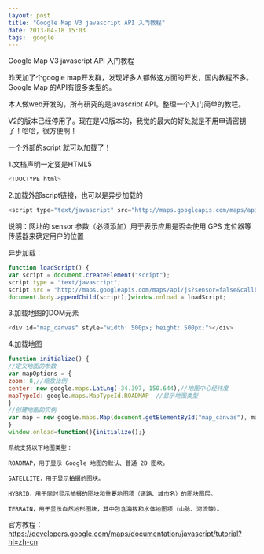 ```yaml
---
layout: post
title: "Google Map V3 javascript API 入门教程"
date: 2013-04-18 15:03
tags:  google
---
```

 Google Map V3 javascript API 入门教程
   
   昨天加了个google map开发群，发现好多人都做这方面的开发，国内教程不多。Google Map 的API有很多类型的。
   
   本人做web开发的，所有研究的是javascript API。整理一个入门简单的教程。
   
   V2的版本已经停用了。现在是V3版本的，我觉的最大的好处就是不用申请密钥了！哈哈，很方便啊！
   
   一个外部的script 就可以加载了！
   
   <!-- more -->
   
   1.文档声明一定要是HTML5
   ```javascript
   <!DOCTYPE html>
   ```
   
   2.加载外部script链接，也可以是异步加载的
   ```javascript
   <script type="text/javascript" src="http://maps.googleapis.com/maps/api/js?sensor=false"></script>
   ```
   
   说明：网址的 sensor 参数（必须添加）用于表示应用是否会使用 GPS 定位器等传感器来确定用户的位置
   
   异步加载：
   ```javascript
   function loadScript() {
   var script = document.createElement("script");
   script.type = "text/javascript";
   script.src = "http://maps.googleapis.com/maps/api/js?sensor=false&callback=initialize";
   document.body.appendChild(script);}window.onload = loadScript;
   ```
   
   3.加载地图的DOM元素
   ```javascript
   <div id="map_canvas" style="width: 500px; height: 500px;"></div>
   ```
   
   4.加载地图
   ```javascript
   function initialize() {
   //定义地图的参数
   var mapOptions = {
   zoom: 8,//缩放比例
   center: new google.maps.LatLng(-34.397, 150.644),//地图中心经纬度
   mapTypeId: google.maps.MapTypeId.ROADMAP  //显示地图类型
   } 
   //创建地图的实例
   var map = new google.maps.Map(document.getElementById("map_canvas"), mapOptions);
   }
   window.onload=function(){initialize();}
   ```
	
	系统支持以下地图类型：
	
	ROADMAP，用于显示 Google 地图的默认、普通 2D 图块。
	
	SATELLITE，用于显示拍摄的图块。
	
	HYBRID，用于同时显示拍摄的图块和重要地图项（道路、城市名）的图块图层。
	
	TERRAIN，用于显示自然地形图块，其中包含海拔和水体地图项（山脉、河流等）。
	
官方教程：<a href="https://developers.google.com/maps/documentation/javascript/tutorial?hl=zh-cn" target="_blank">https://developers.google.com/maps/documentation/javascript/tutorial?hl=zh-cn</a>
   